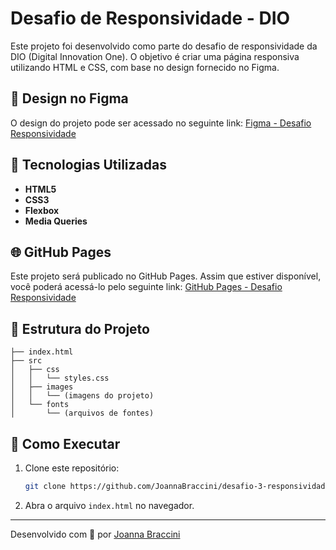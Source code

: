 # Desafio de Responsividade - DIO

Este projeto foi desenvolvido como parte do desafio de responsividade da DIO (Digital Innovation One). O objetivo é criar uma página responsiva utilizando HTML e CSS, com base no design fornecido no Figma.

## 🎨 Design no Figma

O design do projeto pode ser acessado no seguinte link:
[Figma - Desafio Responsividade](https://www.figma.com/file/NRBYrG5d4DSzObv7dpTqoM/Desafio-Responsividade---DIO)

## 🚀 Tecnologias Utilizadas

- **HTML5**
- **CSS3**
- **Flexbox**
- **Media Queries**

## 🌐 GitHub Pages

Este projeto será publicado no GitHub Pages. Assim que estiver disponível, você poderá acessá-lo pelo seguinte link:
[GitHub Pages - Desafio Responsividade](https://github.com/JoannaBraccini/desafio-3-responsividade/deployments/github-pages)

## 📂 Estrutura do Projeto

```
├── index.html
├── src
│   ├── css
│   │   └── styles.css
│   ├── images
│   │   └── (imagens do projeto)
│   └── fonts
│       └── (arquivos de fontes)
```

## 📖 Como Executar

1. Clone este repositório:
   ```bash
   git clone https://github.com/JoannaBraccini/desafio-3-responsividade.git
   ```
2. Abra o arquivo `index.html` no navegador.

---

Desenvolvido com 💜 por [Joanna Braccini](https://www.linkedin.com/in/joannabraccini/)
